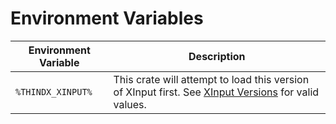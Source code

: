 # Environment Variables

| Environment Variable  | Description   |
| ----------------------| --------------|
| `%THINDX_XINPUT%`     | This crate will attempt to load this version of XInput first.  See [XInput Versions](versions) for valid values.
